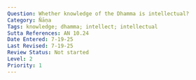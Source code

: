 ```yaml
---
Question: Whether knowledge of the Dhamma is intellectual?
Category: Ñāṇa
Tags: knowledge; dhamma; intellect; intellectual
Sutta References: AN 10.24
Date Entered: 7-19-25
Last Revised: 7-19-25
Review Status: Not started
Level: 2
Priority: 1
---
```

